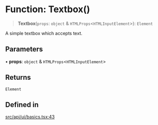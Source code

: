 # Function: Textbox()

> **Textbox**(`props`: `object` & `HTMLProps`\<`HTMLInputElement`\>): `Element`

A simple textbox which accepts text.

## Parameters

• **props**: `object` & `HTMLProps`\<`HTMLInputElement`\>

## Returns

`Element`

## Defined in

[src/api/ui/basics.tsx:43](https://github.com/GamerGirlandCo/datacore/blob/7f32893e5430e552f1b1164e828ac7a411d6e24f/src/api/ui/basics.tsx#L43)
